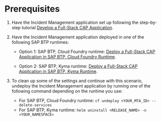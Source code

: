 # Prerequisites

1. Have the Incident Management application set up following the step-by-step tutorial [Develop a Full-Stack CAP Application](https://developers.sap.com/group.cap-application-full-stack.html).

2. Have the Incident Management application deployed in one of the following SAP BTP runtimes:

   - Option 1: SAP BTP, Cloud Foundry runtime: [Deploy a Full-Stack CAP Application in SAP BTP, Cloud Foundry Runtime](https://developers.sap.com/group.deploy-full-stack-cap-application.html).
    
   - Option 2: SAP BTP, Kyma runtime:  [Deploy a Full-Stack CAP Application in SAP BTP, Kyma Runtime](https://developers.sap.com/group.deploy-full-stack-cap-kyma-runtime.html).

3. To clean up some of the settings and continue with this scenario, undeploy the Incident Management application by running one of the following command depending on the runtime you use:
   
   - For SAP BTP, Cloud Foundry runtime: `cf undeploy <YOUR_MTA_ID> --delete-services`
   - For SAP BTP, Kyma runtime: `helm uninstall <RELEASE_NAME> -n <YOUR_NAMESPACE>`


